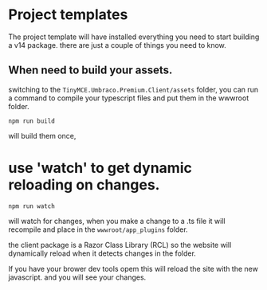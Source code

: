 # Project templates

The project template will have installed everything you need 
to start building a v14 package. there are just a couple of 
things you need to know.

## When need to build your assets.

switching to the `TinyMCE.Umbraco.Premium.Client/assets` folder, you 
can run a command to compile your typescript files
and put them in the wwwroot folder.

```
npm run build
```

will build them once,

# use 'watch' to get dynamic reloading on changes.

```
npm run watch
```

will watch for changes, when you make a change to a .ts file
it will recompile and place in the `wwwroot/app_plugins` folder.

the client package is a Razor Class Library (RCL) so the website
will dynamically reload when it detects changes in the folder. 

If you have your brower dev tools opem this will reload the site
with the new javascript. and you will see your changes.

